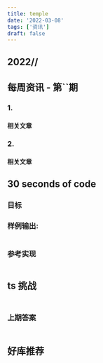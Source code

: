 ```yaml
---
title: temple
date: '2022-03-08'
tags: ['资讯']
draft: false
---
```


<TOCInline toc={props.toc} asDisclosure toHeading={3} />

## 2022//

## 每周资讯 - 第``期

### 1.

#### 相关文章

### 2.

#### 相关文章

## 30 seconds of code

### 目标

### 样例输出:

```js

```

### 参考实现

```js

```

## ts 挑战

###

```ts

```

### 上期答案

####

```ts

```

## 好库推荐

